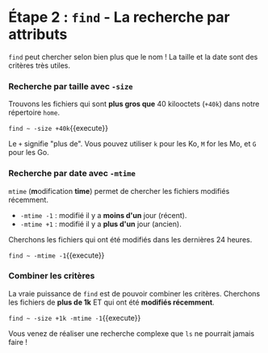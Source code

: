 # Étape 2 : `find` - La recherche par attributs

`find` peut chercher selon bien plus que le nom ! La taille et la date sont des critères très utiles.

### Recherche par taille avec `-size`

Trouvons les fichiers qui sont **plus gros que** 40 kilooctets (`+40k`) dans notre répertoire `home`.

`find ~ -size +40k`{{execute}}

Le `+` signifie "plus de". Vous pouvez utiliser `k` pour les Ko, `M` for les Mo, et `G` pour les Go.

### Recherche par date avec `-mtime`

`mtime` (**m**odification **time**) permet de chercher les fichiers modifiés récemment.
-   `-mtime -1` : modifié il y a **moins d'un** jour (récent).
-   `-mtime +1` : modifié il y a **plus d'un** jour (ancien).

Cherchons les fichiers qui ont été modifiés dans les dernières 24 heures.

`find ~ -mtime -1`{{execute}}

### Combiner les critères

La vraie puissance de `find` est de pouvoir combiner les critères. Cherchons les fichiers de **plus de 1k** ET qui ont été **modifiés récemment**.

`find ~ -size +1k -mtime -1`{{execute}}

Vous venez de réaliser une recherche complexe que `ls` ne pourrait jamais faire !
